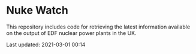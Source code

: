 # Nuke Watch

This repository includes code for retrieving the latest information available on the output of EDF nuclear power plants in the UK.

Last updated: 2021-03-01 00:14